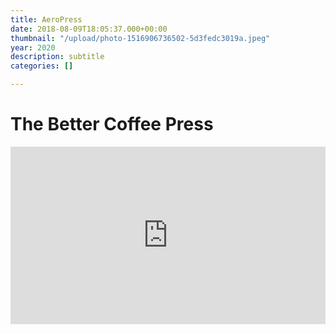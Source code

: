 ```yaml
---
title: AeroPress
date: 2018-08-09T18:05:37.000+00:00
thumbnail: "/upload/photo-1516906736502-5d3fedc3019a.jpeg"
year: 2020
description: subtitle
categories: []

---
```

# The Better Coffee Press

<div style="padding:56.25% 0 0 0;position:relative;"><iframe src="https://player.vimeo.com/video/555940915?h=95db4e3a95&amp;badge=0&amp;autopause=0&amp;player_id=0&amp;app_id=58479" frameborder="0" allow="autoplay; fullscreen; picture-in-picture" allowfullscreen style="position:absolute;top:0;left:0;width:100%;height:100%;" title="AeroPress Spec Ad"></iframe></div><script src="https://player.vimeo.com/api/player.js"></script>
